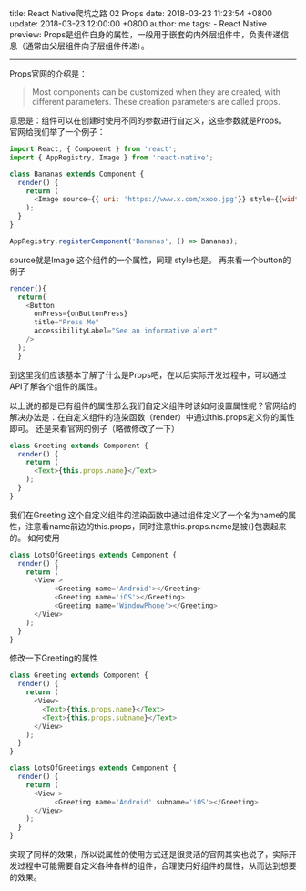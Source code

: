 title: React Native爬坑之路 02 Props
date: 2018-03-23 11:23:54 +0800
update: 2018-03-23 12:00:00 +0800
author: me
tags:
    - React Native
preview: Props是组件自身的属性，一般用于嵌套的内外层组件中，负责传递信息（通常由父层组件向子层组件传递）。

---
Props官网的介绍是：

> Most components can be customized when they are created, with different parameters. These creation parameters are called props.

意思是：组件可以在创建时使用不同的参数进行自定义，这些参数就是Props。
官网给我们举了一个例子：
```js
import React, { Component } from 'react';
import { AppRegistry, Image } from 'react-native';

class Bananas extends Component {
  render() {
    return (
      <Image source={{ uri: 'https://www.x.com/xxoo.jpg'}} style={{width: 10, height: 20}}/>
    );
  }
}

AppRegistry.registerComponent('Bananas', () => Bananas);
```
source就是Image 这个组件的一个属性，同理 style也是。
再来看一个button的例子
```js
render(){
  return(
    <Button
      onPress={onButtonPress}
      title="Press Me"
      accessibilityLabel="See an informative alert"
    />
  );
  }
```
到这里我们应该基本了解了什么是Props吧，在以后实际开发过程中，可以通过API了解各个组件的属性。

以上说的都是已有组件的属性那么我们自定义组件时该如何设置属性呢？官网给的解决办法是：在自定义组件的渲染函数（render）中通过this.props定义你的属性即可。
还是来看官网的例子（略微修改了一下）
```js
class Greeting extends Component {
  render() {
    return (
      <Text>{this.props.name}</Text>
    );
  }
}
```
我们在Greeting 这个自定义组件的渲染函数中通过<Text>组件定义了一个名为name的属性，注意看name前边的this.props，同时注意this.props.name是被{}包裹起来的。
如何使用
```js
class LotsOfGreetings extends Component {
  render() {
    return (
      <View >
           <Greeting name='Android'></Greeting>
           <Greeting name='iOS'></Greeting>
           <Greeting name='WindowPhone'></Greeting>
      </View>
    );
  }
}
```


修改一下Greeting的属性
```js
class Greeting extends Component {
  render() {
    return (
      <View>
        <Text>{this.props.name}</Text>
        <Text>{this.props.subname}</Text>
      </View>
    );
  }
}

class LotsOfGreetings extends Component {
  render() {
    return (
      <View >
           <Greeting name='Android' subname='iOS'></Greeting>
      </View>
    );
  }
}
```
实现了同样的效果，所以说属性的使用方式还是很灵活的官网其实也说了，实际开发过程中可能需要自定义各种各样的组件，合理使用好组件的属性，从而达到想要的效果。
